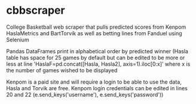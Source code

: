 # cbbscraper
College Basketball web scraper that pulls predicted scores from Kenpom HaslaMetrics and BartTorvik as well as betting lines from Fanduel using Selenium


Pandas DataFrames print in alphabetical order by predicted winner (Hasla table has space for 25 games by default but can be edited to be more or less at line 'HaslaF=pd.concat([Hasla, Hasla2], axis=1).iloc[0:x]' where x is the number of games wished to be displayed


Kenpom is a paid site and will require a login to be able to use the data, Hasla and Torvik are free. Kenpom login credentials can be edited in lines 20 and 22 (e.send_keys('username'), e.send_keys('password'))
